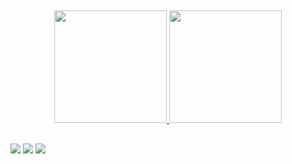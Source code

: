 ##

<div align="center">
  <a href="https://github.com/lnonaka">
  <img height="180em" src="https://github-readme-stats.vercel.app/api?username=lnonaka&show_icons=true&theme=dracula&include_all_commits=true&count_private=true"/>
  <img height="180em" src="https://github-readme-stats.vercel.app/api/top-langs/?username=lnonaka&layout=compact&langs_count=7&theme=dracula"/>
</div>
  
##
  
<div> 
  <a href="https://instagram.com/luisnonaka" target="_blank"><img src="https://img.shields.io/badge/-Instagram-%23E4405F?style=for-the-badge&logo=instagram&logoColor=white" target="_blank"></a>
  <a href = "mailto:lnonaka@gmail.com"><img src="https://img.shields.io/badge/-Gmail-%23333?style=for-the-badge&logo=gmail&logoColor=white" target="_blank"></a>
  <a href="https://www.linkedin.com/in/luis-fernando-nonaka-37412125" target="_blank"><img src="https://img.shields.io/badge/-LinkedIn-%230077B5?style=for-the-badge&logo=linkedin&logoColor=white" target="_blank"></a> 
</div>
  
